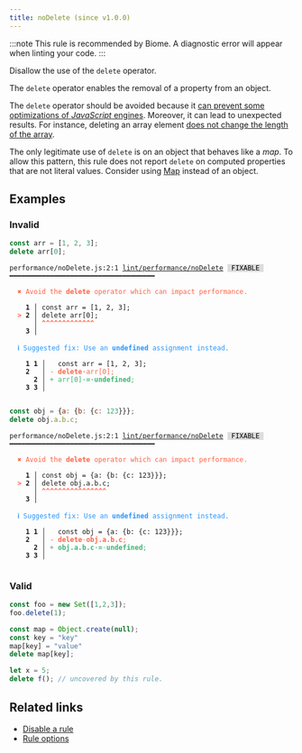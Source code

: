 ```yaml
---
title: noDelete (since v1.0.0)
---
```



:::note
This rule is recommended by Biome. A diagnostic error will appear when linting your code.
:::

Disallow the use of the `delete` operator.

The `delete` operator enables the removal of a property from an object.

The `delete` operator should be avoided because it [can prevent some optimizations of _JavaScript_ engines](https://webkit.org/blog/10298/inline-caching-delete/).
Moreover, it can lead to unexpected results.
For instance, deleting an array element [does not change the length of the array](https://developer.mozilla.org/en-US/docs/Web/JavaScript/Reference/Operators/delete#deleting_array_elements).

The only legitimate use of `delete` is on an object that behaves like a _map_.
To allow this pattern, this rule does not report `delete` on computed properties that are not literal values.
Consider using [Map](https://developer.mozilla.org/en-US/docs/Web/JavaScript/Reference/Global_Objects/Map) instead of an object.

## Examples

### Invalid

```jsx
const arr = [1, 2, 3];
delete arr[0];
```

<pre class="language-text"><code class="language-text">performance/noDelete.js:2:1 <a href="https://biomejs.dev/linter/rules/no-delete">lint/performance/noDelete</a> <span style="color: #000; background-color: #ddd;"> FIXABLE </span> ━━━━━━━━━━━━━━━━━━━━━━━━━━━━━━━━━━━━

<strong><span style="color: Tomato;">  </span></strong><strong><span style="color: Tomato;">✖</span></strong> <span style="color: Tomato;">Avoid the </span><span style="color: Tomato;"><strong>delete</strong></span><span style="color: Tomato;"> operator which can impact performance.</span>
  
    <strong>1 │ </strong>const arr = [1, 2, 3];
<strong><span style="color: Tomato;">  </span></strong><strong><span style="color: Tomato;">&gt;</span></strong> <strong>2 │ </strong>delete arr[0];
   <strong>   │ </strong><strong><span style="color: Tomato;">^</span></strong><strong><span style="color: Tomato;">^</span></strong><strong><span style="color: Tomato;">^</span></strong><strong><span style="color: Tomato;">^</span></strong><strong><span style="color: Tomato;">^</span></strong><strong><span style="color: Tomato;">^</span></strong><strong><span style="color: Tomato;">^</span></strong><strong><span style="color: Tomato;">^</span></strong><strong><span style="color: Tomato;">^</span></strong><strong><span style="color: Tomato;">^</span></strong><strong><span style="color: Tomato;">^</span></strong><strong><span style="color: Tomato;">^</span></strong><strong><span style="color: Tomato;">^</span></strong>
    <strong>3 │ </strong>
  
<strong><span style="color: rgb(38, 148, 255);">  </span></strong><strong><span style="color: rgb(38, 148, 255);">ℹ</span></strong> <span style="color: rgb(38, 148, 255);">Suggested fix</span><span style="color: rgb(38, 148, 255);">: </span><span style="color: rgb(38, 148, 255);">Use an </span><span style="color: rgb(38, 148, 255);"><strong>undefined</strong></span><span style="color: rgb(38, 148, 255);"> assignment instead.</span>
  
    <strong>1</strong> <strong>1</strong><strong> │ </strong>  const arr = [1, 2, 3];
    <strong>2</strong>  <strong> │ </strong><span style="color: Tomato;">-</span> <span style="color: Tomato;"><strong>d</strong></span><span style="color: Tomato;"><strong>e</strong></span><span style="color: Tomato;"><strong>l</strong></span><span style="color: Tomato;"><strong>e</strong></span><span style="color: Tomato;"><strong>t</strong></span><span style="color: Tomato;"><strong>e</strong></span><span style="color: Tomato;"><span style="opacity: 0.8;"><strong>·</strong></span></span><span style="color: Tomato;">a</span><span style="color: Tomato;">r</span><span style="color: Tomato;">r</span><span style="color: Tomato;">[</span><span style="color: Tomato;">0</span><span style="color: Tomato;">]</span><span style="color: Tomato;">;</span>
      <strong>2</strong><strong> │ </strong><span style="color: MediumSeaGreen;">+</span> <span style="color: MediumSeaGreen;">a</span><span style="color: MediumSeaGreen;">r</span><span style="color: MediumSeaGreen;">r</span><span style="color: MediumSeaGreen;">[</span><span style="color: MediumSeaGreen;">0</span><span style="color: MediumSeaGreen;">]</span><span style="color: MediumSeaGreen;"><span style="opacity: 0.8;"><strong>·</strong></span></span><span style="color: MediumSeaGreen;"><strong>=</strong></span><span style="color: MediumSeaGreen;"><span style="opacity: 0.8;"><strong>·</strong></span></span><span style="color: MediumSeaGreen;"><strong>u</strong></span><span style="color: MediumSeaGreen;"><strong>n</strong></span><span style="color: MediumSeaGreen;"><strong>d</strong></span><span style="color: MediumSeaGreen;"><strong>e</strong></span><span style="color: MediumSeaGreen;"><strong>f</strong></span><span style="color: MediumSeaGreen;"><strong>i</strong></span><span style="color: MediumSeaGreen;"><strong>n</strong></span><span style="color: MediumSeaGreen;"><strong>e</strong></span><span style="color: MediumSeaGreen;"><strong>d</strong></span><span style="color: MediumSeaGreen;">;</span>
    <strong>3</strong> <strong>3</strong><strong> │ </strong>  
  
</code></pre>

```jsx
const obj = {a: {b: {c: 123}}};
delete obj.a.b.c;
```

<pre class="language-text"><code class="language-text">performance/noDelete.js:2:1 <a href="https://biomejs.dev/linter/rules/no-delete">lint/performance/noDelete</a> <span style="color: #000; background-color: #ddd;"> FIXABLE </span> ━━━━━━━━━━━━━━━━━━━━━━━━━━━━━━━━━━━━

<strong><span style="color: Tomato;">  </span></strong><strong><span style="color: Tomato;">✖</span></strong> <span style="color: Tomato;">Avoid the </span><span style="color: Tomato;"><strong>delete</strong></span><span style="color: Tomato;"> operator which can impact performance.</span>
  
    <strong>1 │ </strong>const obj = {a: {b: {c: 123}}};
<strong><span style="color: Tomato;">  </span></strong><strong><span style="color: Tomato;">&gt;</span></strong> <strong>2 │ </strong>delete obj.a.b.c;
   <strong>   │ </strong><strong><span style="color: Tomato;">^</span></strong><strong><span style="color: Tomato;">^</span></strong><strong><span style="color: Tomato;">^</span></strong><strong><span style="color: Tomato;">^</span></strong><strong><span style="color: Tomato;">^</span></strong><strong><span style="color: Tomato;">^</span></strong><strong><span style="color: Tomato;">^</span></strong><strong><span style="color: Tomato;">^</span></strong><strong><span style="color: Tomato;">^</span></strong><strong><span style="color: Tomato;">^</span></strong><strong><span style="color: Tomato;">^</span></strong><strong><span style="color: Tomato;">^</span></strong><strong><span style="color: Tomato;">^</span></strong><strong><span style="color: Tomato;">^</span></strong><strong><span style="color: Tomato;">^</span></strong><strong><span style="color: Tomato;">^</span></strong>
    <strong>3 │ </strong>
  
<strong><span style="color: rgb(38, 148, 255);">  </span></strong><strong><span style="color: rgb(38, 148, 255);">ℹ</span></strong> <span style="color: rgb(38, 148, 255);">Suggested fix</span><span style="color: rgb(38, 148, 255);">: </span><span style="color: rgb(38, 148, 255);">Use an </span><span style="color: rgb(38, 148, 255);"><strong>undefined</strong></span><span style="color: rgb(38, 148, 255);"> assignment instead.</span>
  
    <strong>1</strong> <strong>1</strong><strong> │ </strong>  const obj = {a: {b: {c: 123}}};
    <strong>2</strong>  <strong> │ </strong><span style="color: Tomato;">-</span> <span style="color: Tomato;"><strong>d</strong></span><span style="color: Tomato;"><strong>e</strong></span><span style="color: Tomato;"><strong>l</strong></span><span style="color: Tomato;"><strong>e</strong></span><span style="color: Tomato;"><strong>t</strong></span><span style="color: Tomato;"><strong>e</strong></span><span style="color: Tomato;"><span style="opacity: 0.8;">·</span></span><span style="color: Tomato;"><strong>o</strong></span><span style="color: Tomato;"><strong>b</strong></span><span style="color: Tomato;"><strong>j</strong></span><span style="color: Tomato;"><strong>.</strong></span><span style="color: Tomato;"><strong>a</strong></span><span style="color: Tomato;"><strong>.</strong></span><span style="color: Tomato;"><strong>b</strong></span><span style="color: Tomato;"><strong>.</strong></span><span style="color: Tomato;"><strong>c</strong></span><span style="color: Tomato;">;</span>
      <strong>2</strong><strong> │ </strong><span style="color: MediumSeaGreen;">+</span> <span style="color: MediumSeaGreen;"><strong>o</strong></span><span style="color: MediumSeaGreen;"><strong>b</strong></span><span style="color: MediumSeaGreen;"><strong>j</strong></span><span style="color: MediumSeaGreen;"><strong>.</strong></span><span style="color: MediumSeaGreen;"><strong>a</strong></span><span style="color: MediumSeaGreen;"><strong>.</strong></span><span style="color: MediumSeaGreen;"><strong>b</strong></span><span style="color: MediumSeaGreen;"><strong>.</strong></span><span style="color: MediumSeaGreen;"><strong>c</strong></span><span style="color: MediumSeaGreen;"><span style="opacity: 0.8;"><strong>·</strong></span></span><span style="color: MediumSeaGreen;"><strong>=</strong></span><span style="color: MediumSeaGreen;"><span style="opacity: 0.8;">·</span></span><span style="color: MediumSeaGreen;"><strong>u</strong></span><span style="color: MediumSeaGreen;"><strong>n</strong></span><span style="color: MediumSeaGreen;"><strong>d</strong></span><span style="color: MediumSeaGreen;"><strong>e</strong></span><span style="color: MediumSeaGreen;"><strong>f</strong></span><span style="color: MediumSeaGreen;"><strong>i</strong></span><span style="color: MediumSeaGreen;"><strong>n</strong></span><span style="color: MediumSeaGreen;"><strong>e</strong></span><span style="color: MediumSeaGreen;"><strong>d</strong></span><span style="color: MediumSeaGreen;">;</span>
    <strong>3</strong> <strong>3</strong><strong> │ </strong>  
  
</code></pre>

### Valid

```jsx
const foo = new Set([1,2,3]);
foo.delete(1);
```

```jsx
const map = Object.create(null);
const key = "key"
map[key] = "value"
delete map[key];
```

```jsx
let x = 5;
delete f(); // uncovered by this rule.
```

## Related links

- [Disable a rule](/linter/#disable-a-lint-rule)
- [Rule options](/linter/#rule-options)
